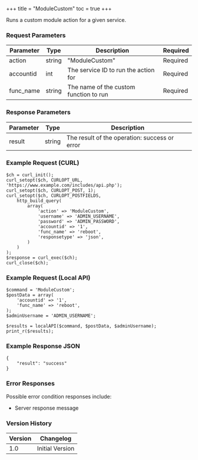 +++
title = "ModuleCustom"
toc = true
+++

Runs a custom module action for a given service.

### Request Parameters

| Parameter | Type | Description | Required |
| --------- | ---- | ----------- | -------- |
| action | string | "ModuleCustom" | Required |
| accountid | int | The service ID to run the action for | Required |
| func_name | string | The name of the custom function to run | Required |

### Response Parameters

| Parameter | Type | Description |
| --------- | ---- | ----------- |
| result | string | The result of the operation: success or error |


### Example Request (CURL)

```
$ch = curl_init();
curl_setopt($ch, CURLOPT_URL, 'https://www.example.com/includes/api.php');
curl_setopt($ch, CURLOPT_POST, 1);
curl_setopt($ch, CURLOPT_POSTFIELDS,
    http_build_query(
        array(
            'action' => 'ModuleCustom',
            'username' => 'ADMIN_USERNAME',
            'password' => 'ADMIN_PASSWORD',
            'accountid' => '1',
            'func_name' => 'reboot',
            'responsetype' => 'json',
        )
    )
);
$response = curl_exec($ch);
curl_close($ch);
```


### Example Request (Local API)

```
$command = 'ModuleCustom';
$postData = array(
    'accountid' => '1',
    'func_name' => 'reboot',
);
$adminUsername = 'ADMIN_USERNAME';

$results = localAPI($command, $postData, $adminUsername);
print_r($results);
```


### Example Response JSON

```
{
    "result": "success"
}
```


### Error Responses

Possible error condition responses include:

* Server response message


### Version History

| Version | Changelog |
| ------- | --------- |
| 1.0 | Initial Version |
